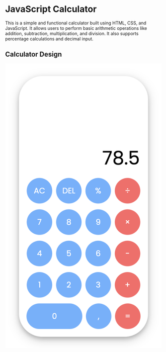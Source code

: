 # JavaScript Calculator

This is a simple and functional calculator built using HTML, CSS, and JavaScript. It allows users to perform basic arithmetic operations like addition, subtraction, multiplication, and division. It also supports percentage calculations and decimal input.

## Calculator Design

![Calculator Design](calculator-screenshot.png)
